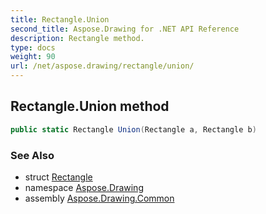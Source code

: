 ```yaml
---
title: Rectangle.Union
second_title: Aspose.Drawing for .NET API Reference
description: Rectangle method. 
type: docs
weight: 90
url: /net/aspose.drawing/rectangle/union/
---
```

## Rectangle.Union method

```csharp
public static Rectangle Union(Rectangle a, Rectangle b)
```

### See Also

* struct [Rectangle](../)
* namespace [Aspose.Drawing](../../rectangle/)
* assembly [Aspose.Drawing.Common](../../../)


